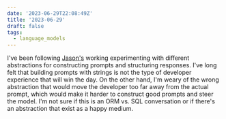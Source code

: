 ```yaml
---
date: '2023-06-29T22:08:49Z'
title: '2023-06-29'
draft: false
tags:
  - language_models
---
```


I've been following [Jason's](https://twitter.com/jxnlco) working experimenting with different abstractions for constructing prompts and structuring responses.
I've long felt that building prompts with strings is not the type of developer experience that will win the day.
On the other hand, I'm weary of the wrong abstraction that would move the developer too far away from the actual prompt, which would make it harder to construct good prompts and steer the model.
I'm not sure if this is an ORM vs. SQL conversation or if there's an abstraction that exist as a happy medium.
